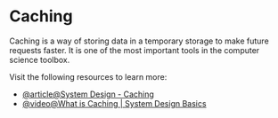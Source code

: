 # Caching

Caching is a way of storing data in a temporary storage to make future requests faster. It is one of the most important tools in the computer science toolbox.

Visit the following resources to learn more:

- [@article@System Design - Caching](https://dev.to/karanpratapsingh/system-design-the-complete-course-10fo#caching)
- [@video@What is Caching | System Design Basics](https://www.youtube.com/watch?v=joifNgoXXFk)